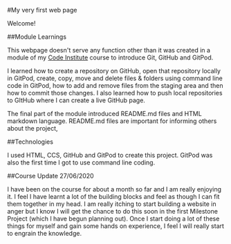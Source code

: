 #My very first web page

Welcome!

##Module Learnings

This webpage doesn't serve any function other than it 
was created in a module of my [Code Institute](https://codeinstitute.net)
course to introduce Git, GitHub and GitPod.  

I learned how to create a repository on GitHub, open that repository
locally in GitPod, create, copy, move and delete files & folders
using command line code in GitPod, how to add and remove files from
the staging area and then how to commit those changes.  I also 
learned how to push local repositories to GItHub where I can create
a live GitHub page.

The final part of the module introduced README.md files and 
HTML markdown language.  README.md files are important for 
informing others about the project, 

##Technologies

I used HTML, CCS, GitHub and GitPod to create this project.  GitPod
was also the first time I got to use command line coding.

##Course Update 27/06/2020

I have been on the course for about a month so far and I am really 
enjoying it.  I feel I have learnt a lot of the building blocks 
and feel as though I can fit them together in my head.  I am really
itching to start building a website in anger but I know I will
get the chance to do this soon in the first Milestone Project (which 
I have begun planning out).  Once I start doing a lot of these things
for myself and gain some hands on experience, I feel I will really 
start to engrain the knowledge.